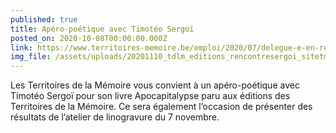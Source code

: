 ```yaml
---
published: true
title: Apéro-poétique avec Timotéo Sergoï
posted_on: 2020-10-08T00:00:00.000Z
link: https://www.territoires-memoire.be/emploi/2020/07/delegue-e-en-ressources-financieres-h-f-x/
img_file: /assets/uploads/20201110_tdlm_editions_rencontresergoi_sitetm.jpg
---
```

Les Territoires de la Mémoire vous convient à un apéro-poétique avec Timotéo Sergoï pour son livre Apocapitalypse paru aux éditions des Territoires de la Mémoire. Ce sera également l’occasion de présenter des résultats de l’atelier de linogravure du 7 novembre.